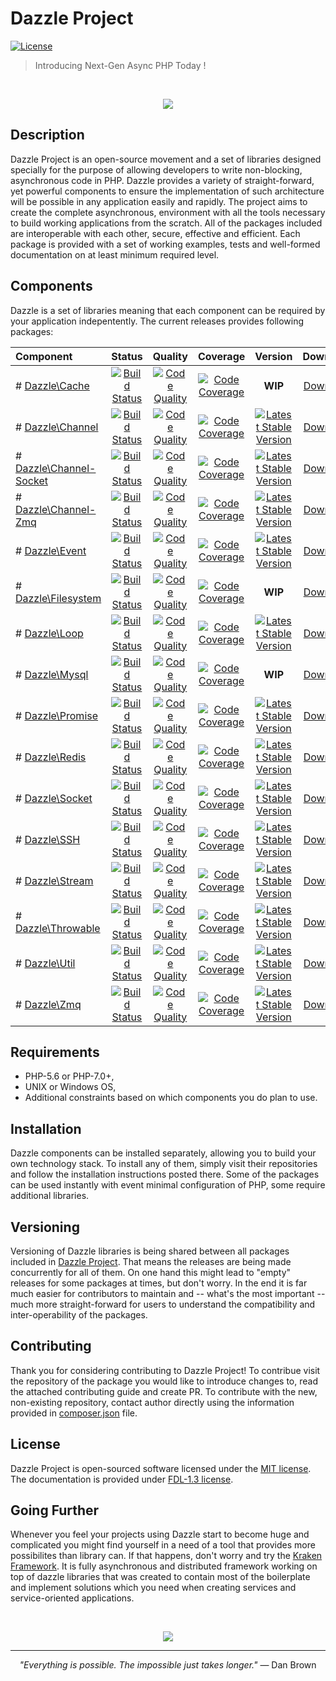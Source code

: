 # Dazzle Project

[![License](https://poser.pugx.org/kraken-php/framework/license)](https://packagist.org/packages/kraken-php/framework)

> Introducing Next-Gen Async PHP Today !

<br>
<p align="center">
<img src="https://github.com/dazzle-php/dazzle/blob/master/media/dazzle-github.png" />
</p>

## Description

Dazzle Project is an open-source movement and a set of libraries designed specially for the purpose of allowing developers to write non-blocking, asynchronous code in PHP. Dazzle provides a variety of straight-forward, yet powerful components to ensure the implementation of such architecture will be possible in any application easily and rapidly. The project aims to create the complete asynchronous, environment with all the tools necessary to build working applications from the scratch. All of the packages included are interoperable with each other, secure, effective and efficient. Each package is provided with a set of working examples, tests and well-formed documentation on at least minimum required level.

## Components

Dazzle is a set of libraries meaning that each component can be required by your application indepentently. The current releases provides following packages:

| Component | Status | Quality | Coverage | Version | Download |
| :--- | :---: | :---: | :---: | :---: | :---: |
| # [Dazzle\Cache](https://github.com/dazzle-php/cache) | [![Build Status](https://travis-ci.org/dazzle-php/cache.svg)](https://travis-ci.org/dazzle-php/cache) | [![Code Quality](https://scrutinizer-ci.com/g/dazzle-php/cache/badges/quality-score.png?b=master)](https://scrutinizer-ci.com/g/dazzle-php/cache/?branch=master) | [![Code Coverage](https://scrutinizer-ci.com/g/dazzle-php/cache/badges/coverage.png?b=master)](https://scrutinizer-ci.com/g/dazzle-php/cache/?branch=master) | __WIP__ | [Download](https://github.com/dazzle-php/cache/releases) |
| # [Dazzle\Channel](https://github.com/dazzle-php/channel) | [![Build Status](https://travis-ci.org/dazzle-php/channel.svg)](https://travis-ci.org/dazzle-php/channel) | [![Code Quality](https://scrutinizer-ci.com/g/dazzle-php/channel/badges/quality-score.png?b=master)](https://scrutinizer-ci.com/g/dazzle-php/channel/?branch=master) | [![Code Coverage](https://scrutinizer-ci.com/g/dazzle-php/channel/badges/coverage.png?b=master)](https://scrutinizer-ci.com/g/dazzle-php/channel/?branch=master) | [![Latest Stable Version](https://poser.pugx.org/dazzle-php/channel/v/stable)](https://packagist.org/packages/dazzle-php/channel) | [Download](https://github.com/dazzle-php/channel/releases) |
| # [Dazzle\Channel-Socket](https://github.com/dazzle-php/channel-socket) | [![Build Status](https://travis-ci.org/dazzle-php/channel-socket.svg)](https://travis-ci.org/dazzle-php/channel-socket) | [![Code Quality](https://scrutinizer-ci.com/g/dazzle-php/channel-socket/badges/quality-score.png?b=master)](https://scrutinizer-ci.com/g/dazzle-php/channel-socket/?branch=master) | [![Code Coverage](https://scrutinizer-ci.com/g/dazzle-php/channel-socket/badges/coverage.png?b=master)](https://scrutinizer-ci.com/g/dazzle-php/channel-socket/?branch=master) | [![Latest Stable Version](https://poser.pugx.org/dazzle-php/channel-socket/v/stable)](https://packagist.org/packages/dazzle-php/channel-socket) | [Download](https://github.com/dazzle-php/channel-socket/releases) |
| # [Dazzle\Channel-Zmq](https://github.com/dazzle-php/channel-zmq) | [![Build Status](https://travis-ci.org/dazzle-php/channel-zmq.svg)](https://travis-ci.org/dazzle-php/channel-zmq) | [![Code Quality](https://scrutinizer-ci.com/g/dazzle-php/channel-zmq/badges/quality-score.png?b=master)](https://scrutinizer-ci.com/g/dazzle-php/channel-zmq/?branch=master) | [![Code Coverage](https://scrutinizer-ci.com/g/dazzle-php/channel-zmq/badges/coverage.png?b=master)](https://scrutinizer-ci.com/g/dazzle-php/channel-zmq/?branch=master) | [![Latest Stable Version](https://poser.pugx.org/dazzle-php/channel-zmq/v/stable)](https://packagist.org/packages/dazzle-php/channel-zmq) | [Download](https://github.com/dazzle-php/channel-zmq/releases) |
| # [Dazzle\Event](https://github.com/dazzle-php/event) | [![Build Status](https://travis-ci.org/dazzle-php/event.svg)](https://travis-ci.org/dazzle-php/event) | [![Code Quality](https://scrutinizer-ci.com/g/dazzle-php/event/badges/quality-score.png?b=master)](https://scrutinizer-ci.com/g/dazzle-php/event/?branch=master) | [![Code Coverage](https://scrutinizer-ci.com/g/dazzle-php/event/badges/coverage.png?b=master)](https://scrutinizer-ci.com/g/dazzle-php/event/?branch=master) | [![Latest Stable Version](https://poser.pugx.org/dazzle-php/event/v/stable)](https://packagist.org/packages/dazzle-php/event) | [Download](https://github.com/dazzle-php/event/releases) |
| # [Dazzle\Filesystem](https://github.com/dazzle-php/filesystem) | [![Build Status](https://travis-ci.org/dazzle-php/filesystem.svg)](https://travis-ci.org/dazzle-php/filesystem) | [![Code Quality](https://scrutinizer-ci.com/g/dazzle-php/filesystem/badges/quality-score.png?b=master)](https://scrutinizer-ci.com/g/dazzle-php/filesystem/?branch=master) | [![Code Coverage](https://scrutinizer-ci.com/g/dazzle-php/filesystem/badges/coverage.png?b=master)](https://scrutinizer-ci.com/g/dazzle-php/filesystem/?branch=master) | __WIP__ | [Download](https://github.com/dazzle-php/filesystem/releases) |
| # [Dazzle\Loop](https://github.com/dazzle-php/loop) | [![Build Status](https://travis-ci.org/dazzle-php/loop.svg)](https://travis-ci.org/dazzle-php/loop) | [![Code Quality](https://scrutinizer-ci.com/g/dazzle-php/loop/badges/quality-score.png?b=master)](https://scrutinizer-ci.com/g/dazzle-php/loop/?branch=master) | [![Code Coverage](https://scrutinizer-ci.com/g/dazzle-php/loop/badges/coverage.png?b=master)](https://scrutinizer-ci.com/g/dazzle-php/loop/?branch=master) | [![Latest Stable Version](https://poser.pugx.org/dazzle-php/loop/v/stable)](https://packagist.org/packages/dazzle-php/loop) | [Download](https://github.com/dazzle-php/loop/releases) |
| # [Dazzle\Mysql](https://github.com/dazzle-php/mysql) | [![Build Status](https://travis-ci.org/dazzle-php/mysql.svg)](https://travis-ci.org/dazzle-php/mysql) | [![Code Quality](https://scrutinizer-ci.com/g/dazzle-php/mysql/badges/quality-score.png?b=master)](https://scrutinizer-ci.com/g/dazzle-php/mysql/?branch=master) | [![Code Coverage](https://scrutinizer-ci.com/g/dazzle-php/mysql/badges/coverage.png?b=master)](https://scrutinizer-ci.com/g/dazzle-php/mysql/?branch=master) | __WIP__ | [Download](https://github.com/dazzle-php/mysql/releases) |
| # [Dazzle\Promise](https://github.com/dazzle-php/promise) | [![Build Status](https://travis-ci.org/dazzle-php/promise.svg)](https://travis-ci.org/dazzle-php/promise) | [![Code Quality](https://scrutinizer-ci.com/g/dazzle-php/promise/badges/quality-score.png?b=master)](https://scrutinizer-ci.com/g/dazzle-php/promise/?branch=master) | [![Code Coverage](https://scrutinizer-ci.com/g/dazzle-php/promise/badges/coverage.png?b=master)](https://scrutinizer-ci.com/g/dazzle-php/promise/?branch=master) | [![Latest Stable Version](https://poser.pugx.org/dazzle-php/promise/v/stable)](https://packagist.org/packages/dazzle-php/promise) | [Download](https://github.com/dazzle-php/promise/releases) |
| # [Dazzle\Redis](https://github.com/dazzle-php/redis) | [![Build Status](https://travis-ci.org/dazzle-php/redis.svg)](https://travis-ci.org/dazzle-php/redis) | [![Code Quality](https://scrutinizer-ci.com/g/dazzle-php/redis/badges/quality-score.png?b=master)](https://scrutinizer-ci.com/g/dazzle-php/redis/?branch=master) | [![Code Coverage](https://scrutinizer-ci.com/g/dazzle-php/redis/badges/coverage.png?b=master)](https://scrutinizer-ci.com/g/dazzle-php/redis/?branch=master) | [![Latest Stable Version](https://poser.pugx.org/dazzle-php/redis/v/stable)](https://packagist.org/packages/dazzle-php/redis) | [Download](https://github.com/dazzle-php/redis/releases) |
| # [Dazzle\Socket](https://github.com/dazzle-php/socket) | [![Build Status](https://travis-ci.org/dazzle-php/socket.svg)](https://travis-ci.org/dazzle-php/socket) | [![Code Quality](https://scrutinizer-ci.com/g/dazzle-php/socket/badges/quality-score.png?b=master)](https://scrutinizer-ci.com/g/dazzle-php/socket/?branch=master) | [![Code Coverage](https://scrutinizer-ci.com/g/dazzle-php/socket/badges/coverage.png?b=master)](https://scrutinizer-ci.com/g/dazzle-php/socket/?branch=master) | [![Latest Stable Version](https://poser.pugx.org/dazzle-php/socket/v/stable)](https://packagist.org/packages/dazzle-php/socket) | [Download](https://github.com/dazzle-php/socket/releases) |
| # [Dazzle\SSH](https://github.com/dazzle-php/ssh) | [![Build Status](https://travis-ci.org/dazzle-php/ssh.svg)](https://travis-ci.org/dazzle-php/ssh) | [![Code Quality](https://scrutinizer-ci.com/g/dazzle-php/ssh/badges/quality-score.png?b=master)](https://scrutinizer-ci.com/g/dazzle-php/ssh/?branch=master) | [![Code Coverage](https://scrutinizer-ci.com/g/dazzle-php/ssh/badges/coverage.png?b=master)](https://scrutinizer-ci.com/g/dazzle-php/ssh/?branch=master) | [![Latest Stable Version](https://poser.pugx.org/dazzle-php/ssh/v/stable)](https://packagist.org/packages/dazzle-php/ssh) | [Download](https://github.com/dazzle-php/ssh/releases) |
| # [Dazzle\Stream](https://github.com/dazzle-php/stream) | [![Build Status](https://travis-ci.org/dazzle-php/stream.svg)](https://travis-ci.org/dazzle-php/stream) | [![Code Quality](https://scrutinizer-ci.com/g/dazzle-php/stream/badges/quality-score.png?b=master)](https://scrutinizer-ci.com/g/dazzle-php/stream/?branch=master) | [![Code Coverage](https://scrutinizer-ci.com/g/dazzle-php/stream/badges/coverage.png?b=master)](https://scrutinizer-ci.com/g/dazzle-php/stream/?branch=master) | [![Latest Stable Version](https://poser.pugx.org/dazzle-php/stream/v/stable)](https://packagist.org/packages/dazzle-php/stream) | [Download](https://github.com/dazzle-php/stream/releases) |
| # [Dazzle\Throwable](https://github.com/dazzle-php/throwable) | [![Build Status](https://travis-ci.org/dazzle-php/throwable.svg)](https://travis-ci.org/dazzle-php/throwable) | [![Code Quality](https://scrutinizer-ci.com/g/dazzle-php/throwable/badges/quality-score.png?b=master)](https://scrutinizer-ci.com/g/dazzle-php/throwable/?branch=master) | [![Code Coverage](https://scrutinizer-ci.com/g/dazzle-php/throwable/badges/coverage.png?b=master)](https://scrutinizer-ci.com/g/dazzle-php/throwable/?branch=master) | [![Latest Stable Version](https://poser.pugx.org/dazzle-php/throwable/v/stable)](https://packagist.org/packages/dazzle-php/throwable) | [Download](https://github.com/dazzle-php/throwable/releases) |
| # [Dazzle\Util](https://github.com/dazzle-php/util) | [![Build Status](https://travis-ci.org/dazzle-php/util.svg)](https://travis-ci.org/dazzle-php/util) | [![Code Quality](https://scrutinizer-ci.com/g/dazzle-php/util/badges/quality-score.png?b=master)](https://scrutinizer-ci.com/g/dazzle-php/util/?branch=master) | [![Code Coverage](https://scrutinizer-ci.com/g/dazzle-php/util/badges/coverage.png?b=master)](https://scrutinizer-ci.com/g/dazzle-php/util/?branch=master) | [![Latest Stable Version](https://poser.pugx.org/dazzle-php/util/v/stable)](https://packagist.org/packages/dazzle-php/util) | [Download](https://github.com/dazzle-php/util/releases) |
| # [Dazzle\Zmq](https://github.com/dazzle-php/zmq) | [![Build Status](https://travis-ci.org/dazzle-php/zmq.svg)](https://travis-ci.org/dazzle-php/zmq) | [![Code Quality](https://scrutinizer-ci.com/g/dazzle-php/zmq/badges/quality-score.png?b=master)](https://scrutinizer-ci.com/g/dazzle-php/zmq/?branch=master) | [![Code Coverage](https://scrutinizer-ci.com/g/dazzle-php/zmq/badges/coverage.png?b=master)](https://scrutinizer-ci.com/g/dazzle-php/zmq/?branch=master) | [![Latest Stable Version](https://poser.pugx.org/dazzle-php/zmq/v/stable)](https://packagist.org/packages/dazzle-php/zmq) | [Download](https://github.com/dazzle-php/zmq/releases) |

## Requirements

* PHP-5.6 or PHP-7.0+,
* UNIX or Windows OS,
* Additional constraints based on which components you do plan to use.

## Installation

Dazzle components can be installed separately, allowing you to build your own technology stack. To install any of them, simply visit their repositories and follow the installation instructions posted there. Some of the packages can be used instantly with event minimal configuration of PHP, some require additional libraries.

## Versioning

Versioning of Dazzle libraries is being shared between all packages included in [Dazzle Project](https://github.com/dazzle-php/dazzle). That means the releases are being made concurrently for all of them. On one hand this might lead to "empty" releases for some packages at times, but don't worry. In the end it is far much easier for contributors to maintain and -- what's the most important -- much more straight-forward for users to understand the compatibility and inter-operability of the packages.

## Contributing

Thank you for considering contributing to Dazzle Project! To contribue visit the repository of the package you would like to introduce changes to, read the attached contributing guide and create PR. To contribute with the new, non-existing repository, contact author directly using the information provided in [composer.json](https://github.com/dazzle-php/dazzle/blob/master/composer.json) file.

## License

Dazzle Project is open-sourced software licensed under the [MIT license](http://opensource.org/licenses/MIT). The documentation is provided under [FDL-1.3 license](https://www.gnu.org/licenses/fdl-1.3.en.html).

## Going Further

Whenever you feel your projects using Dazzle start to become huge and complicated you might find yourself in a need of a tool that provides more possibilites than library can. If that happens, don't worry and try the [Kraken Framework](https://github.com/kraken-php/framework). It is fully asynchronous and distributed framework working on top of dazzle libraries that was created to contain most of the boilerplate and implement solutions which you need when creating services and service-oriented applications.

<br>
<p align="center">
<img src="https://github.com/dazzle-php/dazzle/blob/master/media/kraken-github.png" />
</p>

<hr>
<p align="center">
<i>"Everything is possible. The impossible just takes longer."</i> ― Dan Brown
</p>

